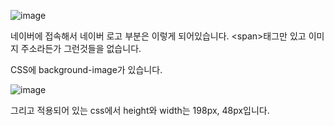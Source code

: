 ![image](https://user-images.githubusercontent.com/79847020/174434357-0a80adff-c7b7-4e8a-8187-6e8c70c1d347.png)

네이버에 접속해서 네이버 로고 부분은 이렇게 되어있습니다. \<span\>태그만 있고 이미지 주소라든가 그런것들을 없습니다. 

CSS에 background-image가 있습니다. 

![image](https://user-images.githubusercontent.com/79847020/174434367-ee8b1b94-fd31-41d6-8bbd-68d8d512f28d.png)

그리고 적용되어 있는 css에서 height와 width는 198px, 48px입니다.



